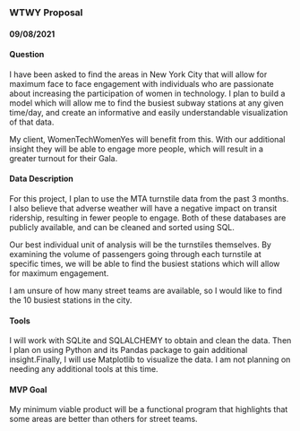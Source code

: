 
### WTWY Proposal
#### 09/08/2021

#### Question
I have been asked to find the areas in New York City that will allow for maximum face to face engagement with individuals who are passionate
about increasing the participation of women in technology. I plan to build a model which will allow me to find the busiest subway stations at any given time/day, 
and create an informative and easily understandable visualization of that data. 

My client, WomenTechWomenYes will benefit from this. With our additional insight they will be able to engage more people, which will 
result in a greater turnout for their Gala. 

#### Data Description

For this project, I plan to use the MTA turnstile data from the past 3 months. I also believe that adverse weather will 
have a negative impact on transit ridership, resulting in fewer people to engage. Both of these databases are publicly available, and can be cleaned and sorted using SQL. 

Our best individual unit of analysis will be the turnstiles themselves. By examining the volume of passengers going through 
each turnstile at specific times, we will be able to find the busiest stations which will allow for maximum engagement. 

I am unsure of how many street teams are available, so I would like to find the 10 busiest stations in the city.  

#### Tools
I will work with SQLite and SQLALCHEMY to obtain and clean the data. Then I plan on using Python and its Pandas package to gain additional 
insight.Finally, I will use Matplotlib to visualize the data. I am not planning on needing any additional tools at this time. 

#### MVP Goal
My minimum viable product will be a functional program that highlights that some areas are better than others for street teams. 
